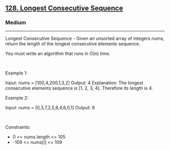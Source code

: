 <h2><a href="https://leetcode.com/problems/longest-consecutive-sequence/">128. Longest Consecutive Sequence</a></h2><h3>Medium</h3><hr>Longest Consecutive Sequence - Given an unsorted array of integers nums, return the length of the longest consecutive elements sequence.

You must write an algorithm that runs in O(n) time.

 

Example 1:


Input: nums = [100,4,200,1,3,2]
Output: 4
Explanation: The longest consecutive elements sequence is [1, 2, 3, 4]. Therefore its length is 4.


Example 2:


Input: nums = [0,3,7,2,5,8,4,6,0,1]
Output: 9


 

Constraints:

 * 0 <= nums.length <= 105
 * -109 <= nums[i] <= 109